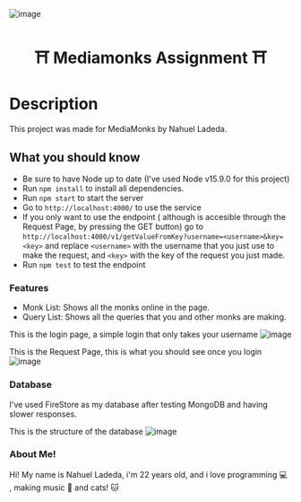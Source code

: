 ![image](https://user-images.githubusercontent.com/79383025/110695405-9baa3e80-81c8-11eb-922f-89f0af53fc95.png)


<h1 align="center">⛩️ Mediamonks Assignment ⛩️</h1>

# Description

<p>This project was made for MediaMonks by Nahuel Ladeda.</p>

## What you should know

 - Be sure to have Node up to date (I've used Node v15.9.0 for this project) 
 - Run ```npm install``` to install all dependencies.
 - Run ```npm start``` to start the server
 - Go to ```http://localhost:4000/``` to use the service
 - If you only want to use the endpoint ( although is accesible through the Request Page, by pressing the GET button) go to ```http://localhost:4000/v1/getValueFromKey?username=<username>&key=<key>``` and replace ```<username>``` with the username that you just use to make the request, and ```<key>``` with the key of the request you just made.
 - Run ```npm test``` to test the endpoint

### Features

- Monk List: Shows all the monks online in the page.
- Query List: Shows all the queries that you and other monks are making.

This is the login page, a simple login that only takes your username
![image](https://user-images.githubusercontent.com/79383025/110695025-22aae700-81c8-11eb-8dfb-da63c51cc767.png)


This is the Request Page, this is what you should see once you login
![image](https://user-images.githubusercontent.com/79383025/110696205-8f72b100-81c9-11eb-899f-de7782458b17.png)



### Database

I've used FireStore as my database after testing MongoDB and having slower responses.

This is the structure of the database
![image](https://user-images.githubusercontent.com/79383025/110696352-bd57f580-81c9-11eb-8dcd-5de95a1e71f3.png)


### About Me!

Hi! My name is Nahuel Ladeda, i'm 22 years old, and i love programming 💻 , making music 🎹 and cats! 🐱

